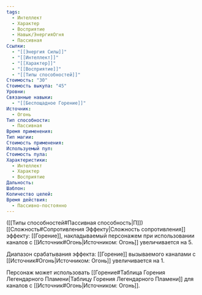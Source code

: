 ```yaml
---
tags:
  - Интеллект
  - Характер
  - Восприятие
  - Навык/ЭнергияОгня
  - Пассивная
Ссылки:
  - "[[Энергия Силы]]"
  - "[[Интеллект]]"
  - "[[Характер]]"
  - "[[Восприятие]]"
  - "[[Типы способностей]]"
Стоимость: "30"
Стоимость выкупа: "45"
Уровни: 
Связанные навыки:
  - "[[Беспощадное Горение]]"
Источник:
  - Огонь
Тип способности:
  - Пассивная
Время применения: 
Тип магии: 
Стоимость применения: 
Используемый пул: 
Стоимость пула: 
Характеристики:
  - Интеллект
  - Характер
  - Восприятие
Дальность: 
Шаблон: 
Количество целей: 
Время действия:
  - Пассивно-постоянно
---
```

([[Типы способностей#Пассивная способность|П]]) [[Сложность#Cопротивления Эффекту|Сложность сопротивления]] эффекту: [[Горение]], накладываемый персонажем при использовании каналов с [[Источник#Огонь|Источником: Огонь]] увеличивается на 5.

Диапазон срабатывания эффекта: [[Горение]] вызываемого каналами с [[Источник#Огонь|Источником: Огонь]]  увеличивается на 1.

Персонаж может использовать [[Горение#Таблица Горения Легендарного Пламени|Таблицу Горения Легендарного Пламени]] для каналов с [[Источник#Огонь|Источником: Огонь]].
